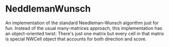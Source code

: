 # NeddlemanWunsch

An implementation of the standard Needleman-Wunsch algorithm just for fun.  Instead 
of the usual many-matrices approach, this implementation has an object-oriented 
twist:  There's just one matrix but every cell in that matrix is special NWCell 
object that accounts for both direction and score.
